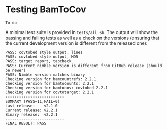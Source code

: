 # Testing BamToCov

```note
To do
```

A minimal test suite is provided in `tests/all.sh`. The output will
show the passing and failing tests as well as a check on the versions
(ensuring that the current development version is different from the
released one):

```text
PASS: covtobed style output, lines
PASS: covtobed style output, MD5
PASS: target report, tabcheck 
PASS: Current nimble version is different from GitHub release (should be newer)
PASS: Nimble version matches binary
Checking version for bamcountrefs: 2.2.1
Checking version for bamtocounts: 2.2.1
Checking version for bamtocov: covtobed 2.2.1
Checking version for covtotarget: 2.2.1
--------------------------
SUMMARY (PASS=11,FAIL=0)
Last release:    v2.1.0
Current release: v2.2.1
Binary release:  v2.2.1
--------------------------
FINAL RESULT: PASS
```